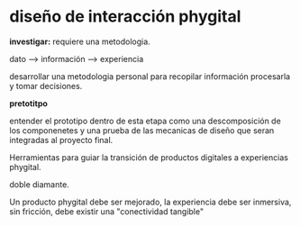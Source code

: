 # diseño de interacción phygital #

**investigar:** requiere una metodologia.

dato --> información --> experiencia

desarrollar una metodologia personal para recopilar información
procesarla y tomar decisiones.

**pretotitpo**

entender el prototipo dentro de esta etapa como una descomposición de los
componenetes y una prueba de las mecanicas de diseño que seran integradas 
al proyecto final.

Herramientas para guiar la transición de productos digitales a 
experiencias phygital.

doble diamante.

Un producto phygital debe ser mejorado, la experiencia debe ser inmersiva, sin fricción, 
debe existir una "conectividad tangible"
